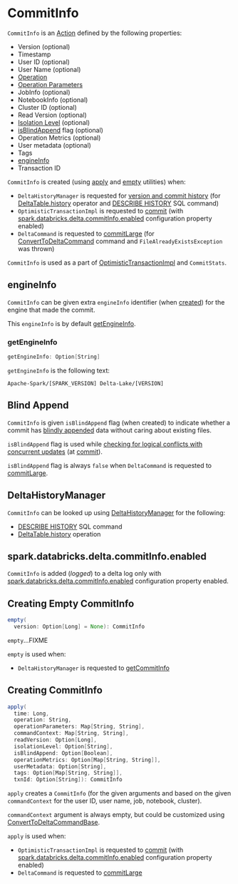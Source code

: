 # CommitInfo

`CommitInfo` is an [Action](Action.md) defined by the following properties:

* <span id="version"> Version (optional)
* <span id="timestamp"> Timestamp
* <span id="userId"> User ID (optional)
* <span id="userName"> User Name (optional)
* <span id="operation"> [Operation](Operation.md#name)
* <span id="operationParameters"> [Operation Parameters](Operation.md#parameters)
* <span id="job"> JobInfo (optional)
* <span id="notebook"> NotebookInfo (optional)
* <span id="clusterId"> Cluster ID (optional)
* <span id="readVersion"> Read Version (optional)
* <span id="isolationLevel"> [Isolation Level](IsolationLevel.md) (optional)
* [isBlindAppend](#isBlindAppend) flag (optional)
* <span id="operationMetrics"> Operation Metrics (optional)
* <span id="userMetadata"> User metadata (optional)
* <span id="tags"> Tags
* [engineInfo](#engineInfo)
* <span id="txnId"> Transaction ID

`CommitInfo` is created (using [apply](#apply) and [empty](#empty) utilities) when:

* `DeltaHistoryManager` is requested for [version and commit history](DeltaHistoryManager.md#getHistory) (for [DeltaTable.history](DeltaTable.md#history) operator and [DESCRIBE HISTORY](sql/index.md#describe-history) SQL command)
* `OptimisticTransactionImpl` is requested to [commit](OptimisticTransactionImpl.md#commit) (with [spark.databricks.delta.commitInfo.enabled](configuration-properties/DeltaSQLConf.md#commitInfo.enabled) configuration property enabled)
* `DeltaCommand` is requested to [commitLarge](commands/DeltaCommand.md#commitLarge) (for [ConvertToDeltaCommand](commands/convert/ConvertToDeltaCommand.md) command and `FileAlreadyExistsException` was thrown)

`CommitInfo` is used as a part of [OptimisticTransactionImpl](OptimisticTransactionImpl.md#commitInfo) and `CommitStats`.

## <span id="engineInfo"> engineInfo

`CommitInfo` can be given extra `engineInfo` identifier (when [created](#apply)) for the engine that made the commit.

This `engineInfo` is by default [getEngineInfo](#getEngineInfo).

### <span id="getEngineInfo"> getEngineInfo

```scala
getEngineInfo: Option[String]
```

`getEngineInfo` is the following text:

```text
Apache-Spark/[SPARK_VERSION] Delta-Lake/[VERSION]
```

## <span id="isBlindAppend"> Blind Append

`CommitInfo` is given `isBlindAppend` flag (when created) to indicate whether a commit has [blindly appended](OptimisticTransactionImpl.md#commit-isBlindAppend) data without caring about existing files.

`isBlindAppend` flag is used while [checking for logical conflicts with concurrent updates](OptimisticTransactionImpl.md#checkForConflicts) (at [commit](OptimisticTransactionImpl.md#commit)).

`isBlindAppend` flag is always `false` when `DeltaCommand` is requested to [commitLarge](commands/DeltaCommand.md#commitLarge).

## DeltaHistoryManager

`CommitInfo` can be looked up using [DeltaHistoryManager](DeltaHistoryManager.md#getCommitInfo) for the following:

* [DESCRIBE HISTORY](sql/index.md#describe-history) SQL command
* [DeltaTable.history](DeltaTable.md#history) operation

## <span id="spark.databricks.delta.commitInfo.enabled"> spark.databricks.delta.commitInfo.enabled

`CommitInfo` is added (_logged_) to a delta log only with [spark.databricks.delta.commitInfo.enabled](configuration-properties/DeltaSQLConf.md#commitInfo.enabled) configuration property enabled.

## <span id="empty"> Creating Empty CommitInfo

```scala
empty(
  version: Option[Long] = None): CommitInfo
```

`empty`...FIXME

`empty` is used when:

* `DeltaHistoryManager` is requested to [getCommitInfo](DeltaHistoryManager.md#getCommitInfo)

## <span id="apply"> Creating CommitInfo

```scala
apply(
  time: Long,
  operation: String,
  operationParameters: Map[String, String],
  commandContext: Map[String, String],
  readVersion: Option[Long],
  isolationLevel: Option[String],
  isBlindAppend: Option[Boolean],
  operationMetrics: Option[Map[String, String]],
  userMetadata: Option[String],
  tags: Option[Map[String, String]],
  txnId: Option[String]): CommitInfo
```

`apply` creates a `CommitInfo` (for the given arguments and based on the given `commandContext` for the user ID, user name, job, notebook, cluster).

`commandContext` argument is always empty, but could be customized using [ConvertToDeltaCommandBase](commands/convert/ConvertToDeltaCommand.md#ConvertToDeltaCommandBase).

`apply` is used when:

* `OptimisticTransactionImpl` is requested to [commit](OptimisticTransactionImpl.md#commit) (with [spark.databricks.delta.commitInfo.enabled](configuration-properties/DeltaSQLConf.md#commitInfo.enabled) configuration property enabled)
* `DeltaCommand` is requested to [commitLarge](commands/DeltaCommand.md#commitLarge)
